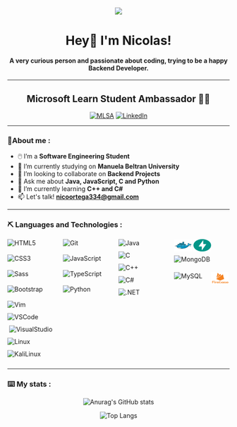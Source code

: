 ###
<p align="center">
  <img src="https://media.giphy.com/media/xUOwGj1jwTZq5Kh3Ko/giphy.gif" width="300px"/>
  <h1 align="center">Hey👋 I'm Nicolas!</h1>
  <h4 align="center">A very curious person and passionate about coding, trying to be a happy Backend Developer.</h4>
</p>

---

<h2 align="center"><b>Microsoft Learn Student Ambassador 👨‍💻</b></h2>
<div align="center">
  <a href="https://www.linkedin.com/in/nicol%C3%A1s-felipe-castellanos-ortega-08934b216/" target="_blank" ><img src="https://img.shields.io/badge/Microsoft-666666?style=for-the-badge&logo=microsoft&logoColor=white" title="MLSA" alt="MLSA" width="160" height="40" /></a>
  <a href="https://www.linkedin.com/in/nicol%C3%A1s-felipe-castellanos-ortega-08934b216/" target="_blank" ><img src="https://img.shields.io/badge/LinkedIn-0077B5?style=for-the-badge&logo=linkedin&logoColor=white" title="LinkedIn" alt="LinkedIn" width="150" height="40" /></a>
</div>

---

### 🤵About me : 
- 🖱️ I’m a **Software Engineering Student**
- 🔭 I’m currently studying on **Manuela Beltran University**
- 👯 I’m looking to collaborate on **Backend Projects**
- 💬 Ask me about **Java, JavaScript, C and Python**
- 🌱 I’m currently learning **C++ and C#**
- 📫 Let's talk!  **nicoortega334@gmail.com**

---

<div align="left">
  <h3>⛏️ Languages and Technologies : </h3>
  <div style="display: flex; flex-wrap: wrap;">
    <div style="flex: 1; display: flex; flex-wrap: wrap; max-width: 33.33%;">
      <img src="https://img.shields.io/badge/HTML5-E34F26?style=for-the-badge&logo=html5&logoColor=white" title="HTML5" alt="HTML5" width="80" height="28" />&nbsp;  
      <img src="https://img.shields.io/badge/CSS3-1572B6?style=for-the-badge&logo=css3&logoColor=white" title="CSS3" alt="CSS3" width="70" height="28" />&nbsp;
      <img src="https://img.shields.io/badge/Sass-CC6699?style=for-the-badge&logo=sass&logoColor=white" title="Sass" alt="Sass" width="70" height="28" />&nbsp;
      <img src="https://img.shields.io/badge/Bootstrap-563D7C?style=for-the-badge&logo=bootstrap&logoColor=white" title="Bootstrap" alt="Bootstrap" width="120" height="28" />&nbsp;   
      <!-- Agrega más imágenes aquí -->
    </div>
    <div style="flex: 1; display: flex; flex-wrap: wrap; max-width: 33.33%;">
      <img src="https://img.shields.io/badge/GIT-E44C30?style=for-the-badge&logo=git&logoColor=white" title="Git" alt="Git" width="65" height="28" />&nbsp;  
      <img src="https://img.shields.io/badge/JavaScript-323330?style=for-the-badge&logo=javascript&logoColor=F7DF1E" title="JavaScript" alt="JavaScript" width="120" height="28" />&nbsp;
      <img src="https://img.shields.io/badge/TypeScript-007ACC?style=for-the-badge&logo=typescript&logoColor=white" title="TypeScript" alt="TypeScript" width="120" height="28" />&nbsp;
      <img src="https://img.shields.io/badge/Python-3776AB?style=for-the-badge&logo=python&logoColor=white" title="Python" alt="Python" width="100" height="28" />&nbsp; 
    </div>
    <div style="flex: 1; display: flex; flex-wrap: wrap; max-width: 33.33%;">
      <img src="https://img.shields.io/badge/Java-ED8B00?style=for-the-badge&logo=openjdk&logoColor=white" title="Java" alt="Java" width="80" height="28" />&nbsp; 
      <img src="https://img.shields.io/badge/C-00599C?style=for-the-badge&logo=c&logoColor=white" title="C" alt="C" width="62" height="28" />&nbsp;  
      <img src="https://img.shields.io/badge/C%2B%2B-00599C?style=for-the-badge&logo=c%2B%2B&logoColor=white" title="C++" alt="C++" width="68" height="28" />&nbsp;  
      <img src="https://img.shields.io/badge/C%23-239120?style=for-the-badge&logo=c-sharp&logoColor=white" title="C#" alt="C#" width="68" height="28" />&nbsp;  
      <img src="https://img.shields.io/badge/.NET-5C2D91?style=for-the-badge&logo=.net&logoColor=white" title=".NET" alt=".NET" width="68" height="28" />&nbsp;
    </div>
    <div style="flex: 1; display: flex; flex-wrap: wrap; max-width: 33.33%;">
      <img src="https://github.com/devicons/devicon/blob/master/icons/docker/docker-original.svg" title="Docker" alt="Docker" width="40" height="28" />&nbsp;  
      <img src="https://github.com/devicons/devicon/blob/master/icons/fastapi/fastapi-original.svg" title="FastAPI" alt="FastAPI" width="40" height="28" />&nbsp;  
      <img src="https://img.shields.io/badge/MongoDB-4EA94B?style=for-the-badge&logo=mongodb&logoColor=white" title="MongoDB" alt="MongoDB" width="120" height="28" />&nbsp;  
      <img src="https://img.shields.io/badge/MySQL-00000F?style=for-the-badge&logo=mysql&logoColor=white" title="MySQL" alt="MySQL" width="80" height="28" />&nbsp;  
      <img src="https://github.com/devicons/devicon/blob/master/icons/firebase/firebase-plain-wordmark.svg" title="Firebase" alt="Firebase" width="40" height="28" />&nbsp; 
    </div>
    <div style="flex: 1; display: flex; flex-wrap: wrap; max-width: 33.33%;">
      <img src="https://img.shields.io/badge/VIM-%2311AB00.svg?&style=for-the-badge&logo=vim&logoColor=white" title="Vim" alt="Vim" width="80" height="28" />&nbsp;  
      <img src="https://img.shields.io/badge/Visual_Studio_Code-0078D4?style=for-the-badge&logo=visual%20studio%20code&logoColor=white" title="VSCode" alt="VSCode" width="180" height="28" />&nbsp;  
      <img src="https://img.shields.io/badge/Visual_Studio-5C2D91?style=for-the-badge&logo=visual%20studio&logoColor=white" title="VisualStudio" alt="VisualStudio" width="145" height="28" />&nbsp;  
      <img src="https://img.shields.io/badge/Linux-FCC624?style=for-the-badge&logo=linux&logoColor=black" title="Linux" alt="Linux" width="90" height="28" />&nbsp; 
      <img src="https://img.shields.io/badge/Kali_Linux-557C94?style=for-the-badge&logo=kali-linux&logoColor=white" title="KaliLinux" alt="KaliLinux" width="110" height="28" />&nbsp; 
    </div>
  </div>
</div>

---

### ⌨️ My stats : 

<div align ="center" >

  ![Anurag's GitHub stats](https://github-readme-stats.vercel.app/api?username=ncastellanosort&show_icons=true&theme=dark)

</div>
<div align ="center" >

  ![Top Langs](https://github-readme-stats.vercel.app/api/top-langs/?username=ncastellanosort&langs&count=8&theme=dark)

</div>











  




